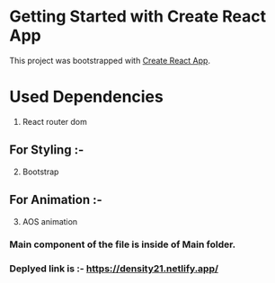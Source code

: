 # Getting Started with Create React App

This project was bootstrapped with [Create React App](https://github.com/facebook/create-react-app).

# Used Dependencies
1) React router dom
## For Styling :- 
2) Bootstrap
## For Animation :- 
3) AOS animation

### Main component of the file is inside of Main folder.
### Deplyed link is :- https://density21.netlify.app/

